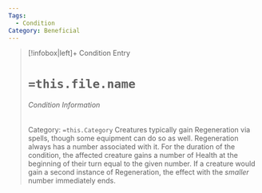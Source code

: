 ```yaml
---
Tags:
  - Condition
Category: Beneficial
---
```

> [!infobox|left]+ Condition Entry
> # `=this.file.name`
> ###### Condition Information
> Category: `=this.Category`
> Creatures typically gain Regeneration via spells, though some equipment can do so as well. Regeneration always has a number associated with it. For the duration of the condition, the affected creature gains a number of Health at the beginning of their turn equal to the given number. If a creature would gain a second instance of Regeneration, the effect with the *smaller* number immediately ends. 